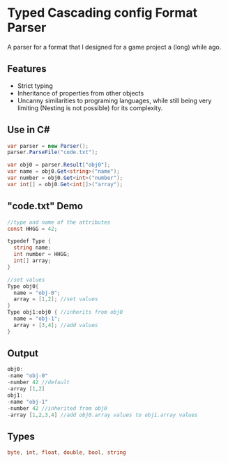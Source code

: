 # Typed Cascading config Format Parser
A parser for a format that I designed for a game project a (long) while ago.

## Features
* Strict typing
* Inheritance of properties from other objects
* Uncanny similarities to programing languages, while still being very limiting (Nesting is not possible) for its complexity.

## Use in C#
```cs
var parser = new Parser();
parser.ParseFile("code.txt");

var obj0 = parser.Result["obj0"];
var name = obj0.Get<string>("name");
var number = obj0.Get<int>("number");
var int[] = obj0.Get<int[]>("array");
```

## "code.txt" Demo
```cs
//type and name of the attributes
const HHGG = 42;

typedef Type {
  string name;
  int number = HHGG;
  int[] array;
}

//set values
Type obj0{
  name = "obj-0";
  array = [1,2]; //set values
}
Type obj1:obj0 { //inherits from obj0
  name = "obj-1"; 
  array + [3,4]; //add values
}
```

## Output
```c
obj0:
-name "obj-0"
-number 42 //default
-array [1,2]
obj1:
-name "obj-1"
-number 42 //inherited from obj0
-array [1,2,3,4] //add obj0.array values to obj1.array values
```

## Types
```cs
byte, int, float, double, bool, string
```